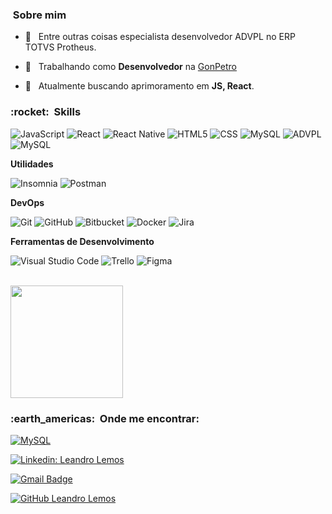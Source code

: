 
<h3> &nbsp;Sobre mim </h3> 
  

- 🤖 &nbsp; Entre outras coisas especialista desenvolvedor ADVPL no ERP TOTVS Protheus.  

- 💼 &nbsp; Trabalhando como **Desenvolvedor** na <a  href="http://gonpetro.com.br">GonPetro</a>  

- 🌱 &nbsp; Atualmente buscando aprimoramento em **JS, React**.
  

<h3> :rocket: &nbsp;Skills </h3>
  

![JavaScript](https://img.shields.io/badge/-JavaScript-333333?style=flat&logo=javascript)
![React](https://img.shields.io/badge/-React-333333?style=flat&logo=react)
![React Native](https://img.shields.io/badge/-React%20Native-333333?style=flat&logo=react)
![HTML5](https://img.shields.io/badge/-HTML5-333333?style=flat&logo=HTML5)
![CSS](https://img.shields.io/badge/-CSS-333333?style=flat&logo=CSS3&logoColor=1572B6)
![MySQL](https://img.shields.io/badge/-MySQL-333333?style=flat&logo=mysql)
![ADVPL](https://img.shields.io/badge/totvs-advpl-blue)
![MySQL](https://img.shields.io/badge/-MSSQL-333333?style=flat&logo=microsoft)   

**Utilidades**
  
![Insomnia](https://img.shields.io/badge/-Insomnia-333333?style=flat&logo=insomnia)
![Postman](https://img.shields.io/badge/-Postman-333333?style=flat&logo=postman)

**DevOps**
  

![Git](https://img.shields.io/badge/-Git-333333?style=flat&logo=git)
![GitHub](https://img.shields.io/badge/-GitHub-333333?style=flat&logo=github)
![Bitbucket](https://img.shields.io/badge/-Bitbucket-333333?style=flat&logo=bitbucket)
![Docker](https://img.shields.io/badge/-Docker-333333?style=flat&logo=docker)
![Jira](https://img.shields.io/badge/-Jira-333333?style=flat&logo=jira&logoColor=007ACC)

**Ferramentas de Desenvolvimento**

![Visual Studio Code](https://img.shields.io/badge/-Visual%20Studio%20Code-333333?style=flat&logo=visual-studio-code&logoColor=007ACC)
![Trello](https://img.shields.io/badge/-Trello-333333?style=flat&logo=trello&logoColor=007ACC)
![Figma](https://img.shields.io/badge/-Figma-333333?style=flat&logo=figma&logoColor=007ACC)

<br/>

<a  href="https://github.com/lemossleandro">
<img  height="180em"  src="https://github-readme-stats.vercel.app/api?username=lemossleandro&count_private=true&theme=dracula&show_icons=true" />
</a>

<br/>

<h3> :earth_americas: &nbsp;Onde me encontrar: </h3>

[![MySQL](https://img.shields.io/badge/-ErpLabs-orange?style=flat-square&logo=&logoColor=white&link=https://www.erplabs.com.br) ](https://www.erplabs.com.br)

[![Linkedin: Leandro Lemos](https://img.shields.io/badge/-leandrolemoss-blue?style=flat-square&logo=Linkedin&logoColor=white&link=https://www.linkedin.com/in/leandrolemoss/)](https://www.linkedin.com/in/leandrolemoss/)


[![Gmail Badge](https://img.shields.io/badge/-lemossleandro@gmail.com-006bed?style=flat-square&logo=Gmail&logoColor=white&link=mailto:lemossleandro@gmail.com)](mailto:lemossleandro@gmail.com)
  
[![GitHub Leandro Lemos]( https://img.shields.io/github/followers/lemossleandro?label=follow&style=social)](https://www.linkedin.com/in/leandrolemoss/)
